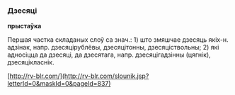 ### Дзесяці
**прыстаўка**

Першая частка складаных слоў са знач.: 1) што змяшчае дзесяць якіх-н. адзінак, напр. дзесяцірублёвы, дзесяцітонны, дзесяціствольны; 2) які адносіцца да дзесяці, да дзесятага, напр. дзесяцігадзінны (цягнік), дзесяцікласнік.

<a rel="author">[http://rv-blr.com/](http://rv-blr.com/slounik.jsp?letterId=0&maskId=0&pageId=837)</a>
